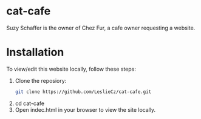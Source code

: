 # cat-cafe
Suzy Schaffer is the owner of Chez Fur, a cafe owner requesting a website. 

# Installation
To view/edit this website locally, follow these steps:
1. Clone the reposiory:
    ```bash
    git clone https://github.com/LeslieCz/cat-cafe.git

2. cd cat-cafe
3. Open indec.html in your browser to view the site locally. 